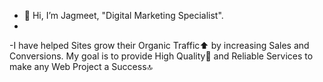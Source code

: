 - 👋 Hi, I’m Jagmeet, "Digital Marketing Specialist".
- 
-I have helped Sites grow their Organic Traffic⬆ by increasing Sales and Conversions. My goal is to provide High Quality🥇 and Reliable Services to make any Web Project a Success🔝



